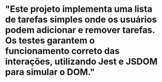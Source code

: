 # "Este projeto implementa uma lista de tarefas simples onde os usuários podem adicionar e remover tarefas. Os testes garantem o funcionamento correto das interações, utilizando Jest e JSDOM para simular o DOM."
